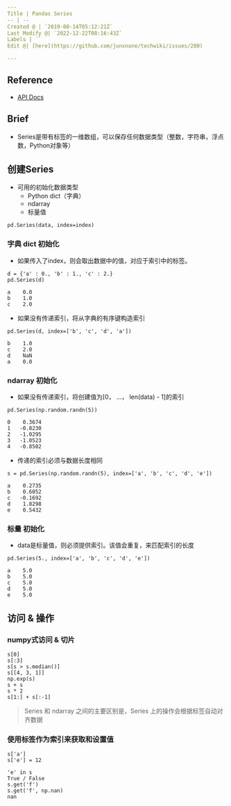 ```yaml
---
Title | Pandas Series
-- | --
Created @ | `2019-08-14T05:12:21Z`
Last Modify @| `2022-12-22T08:16:43Z`
Labels | ``
Edit @| [here](https://github.com/junxnone/techwiki/issues/280)

---
```

## Reference
- [API Docs](https://pandas.pydata.org/pandas-docs/stable/reference/series.html)

## Brief
- Series是带有标签的一维数组，可以保存任何数据类型（整数，字符串，浮点数，Python对象等）


## 创建Series
- 可用的初始化数据类型
  - Python dict（字典）
  - ndarray
  - 标量值

```
pd.Series(data, index=index)
```

### 字典 dict 初始化

- 如果传入了index，则会取出数据中的值，对应于索引中的标签。
```
d = {'a' : 0., 'b' : 1., 'c' : 2.}
pd.Series(d)

a    0.0
b    1.0
c    2.0
```

- 如果没有传递索引，将从字典的有序键构造索引
```
pd.Series(d, index=['b', 'c', 'd', 'a'])

b    1.0
c    2.0
d    NaN
a    0.0
```

### ndarray 初始化
- 如果没有传递索引，将创建值为[0， ...， len(data) - 1]的索引
```
pd.Series(np.random.randn(5))

0    0.3674
1   -0.8230
2   -1.0295
3   -1.0523
4   -0.8502
```
- 传递的索引必须与数据长度相同
```
s = pd.Series(np.random.randn(5), index=['a', 'b', 'c', 'd', 'e'])

a    0.2735
b    0.6052
c   -0.1692
d    1.8298
e    0.5432
```

### 标量 初始化
- data是标量值，则必须提供索引。该值会重复，来匹配索引的长度
```
pd.Series(5., index=['a', 'b', 'c', 'd', 'e'])

a    5.0
b    5.0
c    5.0
d    5.0
e    5.0
```

## 访问 & 操作
### numpy式访问 & 切片
```
s[0]
s[:3]
s[s > s.median()]
s[[4, 3, 1]]
np.exp(s)
s + s
s * 2
s[1:] + s[:-1]
```
> Series 和 ndarray 之间的主要区别是，Series 上的操作会根据标签自动对齐数据

### 使用标签作为索引来获取和设置值
```
s['a']
s['e'] = 12

'e' in s
True / False
s.get('f')
s.get('f', np.nan)
nan
```



